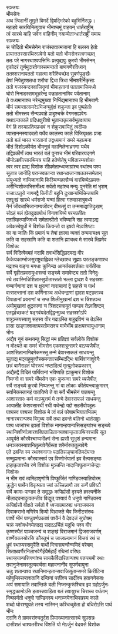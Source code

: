 सञ्जयः  
भीमसेनः  
अथ त्विदानीं तुमुले विमर्दे द्विषद्भिरेको बहुभिर्निरुद्धः।  
महाहवे सारथिमित्युवाच भीमश्चमूं वाहयन् धार्तराष्ट्रीम्  
त्वं सारथे याहि जवेन वाहिनीम् नयाम्येतान्धार्तराष्ट्रीं यमाय  
सञ्जयः  
स चोदितो भीमसेनेन राजंस्तवात्मजानां हि बलस्य हेतोः  
प्रायात्ततस्सारथिरुग्रवेगो यतो यतो भीमसेनस्त्वगच्छत्  
ततः परे नागरथाश्वपत्तिभिः प्रत्युद्ययुः कुरवो भीमसेनम्  
वृकोदरं तूर्णमुदारवेगास्समन्ततो बाणगणैरविध्यन्  
ततश्शरानापततो महात्मा शरैश्चिच्छेद सुवर्णपुङ्खैः  
तेषां निपेतुश्शतधा शरौघा द्विधा त्रिधा भीमशरैर्निकृत्ताः  
ततो गजस्यन्दनवाजिनॄणां भीमाहतानां पततामाजिमध्ये  
घोरो निनादस्समभून्नरेन्द्र वज्राहतानामिव पर्वतानाम्  
ते वध्यमानाश्च नरेन्द्रमुख्या निर्भिद्यमानाश्च हि भीमबाणैः  
भीमं समन्तात्समरेऽभिजग्मुर्वृक्षं शकुन्ता इव पुष्पहेतोः  
ततो भीमस्तव सैन्यप्रवाहे प्रादुश्चक्रे वेगमसह्यवेगः  
यथाऽन्तकाले प्रदिधक्षुरीशो भूतान्तकृत्सर्वभूतक्षयाय  
वेगं हि तस्याप्रतिमप्रभावं न शेकुरावायितुं त्वदीयाः  
व्यात्ताननस्याददतो यथैव कालस्य काले विजिघृक्षतः प्रजाः  
ततो बलं भारत भारतानां तद्वध्यमानं समरे महात्मना  
भीतं दिशोऽकीर्यत भीमनुन्नं महानिलेनाभ्रगणा यथैव  
तद्विप्रकीर्णं त्वथ भारतं बलं पुनश्च भीमं परिवारयद्गणे  
भीमोऽब्रवीत्सारथिमत्र याहि हतेष्वेतेषु भवितास्म्यशोकः  
त्वर त्वर ह्यद्य विशोक शीघ्रमेतान्ध्वजाग्रांश्च रथांश्च पश्य  
सूतात्र जानीहि परान्स्वकान्वा रथान्ध्वजानापततस्समेतान्  
संयुध्यतो नाभिजानामि किञ्चिन्महत्सैन्यं वारयिष्येऽप्रमत्तः  
अरीन्विशोकाभिसमीक्ष्य सर्वतो महांश्च मन्युः पुनरेति मां भृशम्  
राजाऽऽतुरो नागमद्वै किरीटी बहूनि दुःखान्यभिचिन्तयामि  
एतद्दुःखं सारथे धर्मराजो यन्मां हित्वा गतवाञ्शत्रुमध्ये  
नैनं जीवन्नाभिजानाम्यजीवन् बीभत्सुं वा तन्ममाद्यातिदुःखम्  
सोऽहं बलं ह्येतदुदग्रयोधं विनाशयिष्ये परमप्रतीतः  
एतान्निहत्याजिमध्ये समेतान्प्रीतो भविष्यामि सह त्वयाऽद्य  
अवेक्षस्वेषुधी मे विशोक कियन्तो वा इषवो मेऽवशिष्टाः  
का वा जातिः किं प्रमाणं च तेषां ज्ञात्वा व्यक्तं तन्ममाचक्ष्व सूत  
कति वा सहस्राणि कति वा शतानि ह्याचक्ष्व मे सारथे क्षिप्रमेव  
विशोकः  
सर्वं विदित्वैवमहं वदामि तवार्थसिद्धिप्रदमद्य वीर  
कैकेयकाम्भोजसुराष्ट्रबाह्लिका म्लेच्छाश्च सुह्माः परतङ्कणाश्च  
मद्राश्च वङ्गा मगधाः कुणिन्दा आनर्तकावर्तकाः पार्वतीयाः  
सर्वे गृहीतप्रवरायुधास्त्वां सङ्ख्ये समावेष्ट्य ततो विनेदुः  
रथे तवास्मिन्निशितास्सुपीतास्ततो भल्ला द्वादश वै सहस्रशः  
षण्मार्गणानां दश च क्षुराणां नाराचानां द्वे सहस्रे च पार्थ  
वत्सदन्तानां दश कर्णिनाञ्च अर्धचन्द्राणां द्वादश षट्छतञ्च  
विपाठानां प्रवराणां च सप्त शिलीमुखानां दश च त्रिंशतञ्च  
अयोमुखानां क्षुद्रकाणां च त्रिंशदस्त्रायुतं पाण्डव तेऽवशिष्टम्  
एतद्वहेच्छकटं षड्गवंयदेतद्विद्वन्मुञ्च सहस्रशोऽपि  
शत्रूञ्जयस्वाशु सहस्व वीर गदाऽस्ति बाहुद्रविणं च तेऽस्ति  
प्रासा खड्गाश्शक्तयस्तोमराश्च माभैर्भीम प्राक्षयश्चायुधानाम्  
भीमः  
अद्यैव नूनं कथयन्तु सिद्धां मम प्रतिज्ञां सर्वलोके विशोक  
न मोक्ष्यते वा समरं भीमसेन एकश्शत्रून्समरे वाऽप्यजैषीत्  
आशंसितानामिदमेकमस्तु तन्मे देवास्सकलं साधयन्तु  
सूताद्य मद्बाहुमुक्तैस्समन्तात्सम्भिदद्भिः पार्थिवानाशुवेगैः  
छन्नं बाणैराहतं घोररूपं नष्टादित्यं मृत्युलोकप्रकारम्  
अद्यैतद्वै विदितं पार्थिवानां भविष्यति ह्याकुमारं विशोक  
निमग्नो वा समरे भीमसेन एकः कुरून्वा समरे व्यजैषीत्  
सर्वे सङ्ख्ये कुरवो निष्पतन्तु मां वा लोकाः कीर्तयन्त्वाकुमारम्  
सर्वानेकस्तानहं पातयिष्ये ते वा सर्वे भीमसेनं पातयन्तु  
आशास्तारः कर्म वाऽप्युत्तमं मे तन्मे देवास्सफलं साधयन्तु  
आयातीह केशवसारथी रथी यथेन्द्रो यज्ञे सहसैवोपहूतः  
पश्यस्व पश्यस्व विशोक मे त्वं बलं परेषामभिघातभिन्नम्  
नानास्वरान्पश्य विमुच्य सर्वे तथा द्रवन्ते बलिनो धार्तराष्ट्राः  
पश्य ध्वजांश्च द्रवतां विशोक नागान्हयान्पत्तिसङ्घांश्च सङ्ख्ये  
रथान्विशीर्णाञ्शरशक्तिताडितान्व्यश्वान्कृतान्रथिनश्चापि सूत  
आपूर्यते कौरवैश्चाप्यभीक्ष्णं सेना ह्यसौ सुभृशं हन्यमाना  
धनञ्जयस्याशनितुल्यवेगैर्ग्रस्ता शरैर्मारुततुल्यवेगैः  
एते द्रवन्ति स्म रथाश्वनागाः पदातिसङ्घानतिमर्दयन्तः  
सम्मुह्यमानाः कौरवास्सर्व एव विष्णोर्भयार्ता इव दैत्यसङ्घाः  
हाहाकृताश्चैव रणे विशोक मुञ्चन्ति नादान्विपुलान्गजेन्द्राः  
विशोकः  
न भीम रावं त्वमिहाशृणोषि विष्फूर्जितं गाण्डिवस्यातिघोरम्  
क्रुद्धेन पार्थेन विकृष्यता ज्यां कच्चिन्नागौ तव कर्णे प्रविष्टौ  
सर्वे कामाः पाण्डव ते समृद्धाः कपिर्ह्यसौ दृश्यते हस्त्यनीके  
नीलाद्घनादुत्पतन्तीव विद्युत् पश्याग्रं वै धनुषो गाण्डिवस्य  
कपिर्ह्यसौ वीक्षते सर्वतो वै ध्वजाग्रमारुह्य धनञ्जयस्य  
दिवाकराभो मणिरेष दिव्यो विभ्राजते चैव किरीटसंस्थः  
पार्श्वे भीमं पाण्डुवर्णप्रकाशं पश्यैनं वै देवदत्तं सुघोषम्  
चक्रं यशोवर्धनमेतदद्य सदाऽऽर्चितं यदुभिः पश्य वीर  
कृष्णस्यैतं पाञ्चजन्यं च शङ्खं विराजमानं द्विजराजवर्णम्  
वार्ष्णेयकस्योरसि कौस्तुभं च जाज्वल्यमानं विजयं रथं च  
ध्रुवं रथाग्र्यस्समुपैति पार्थो वित्रासयन्सैन्यमिदं परेषाम्  
सिताभ्रवर्णैरनिलाभवेगैर्हयैर्महार्है रथिनां वरिष्ठः  
रथान्हयान्पत्तिगणांश्च सायकैर्विदारितान्पश्य पतन्त्यमी रथाः  
तवानुजेनामरतुल्यवर्चसा महावनानीव सुपर्णवायुना  
चतुः शतान्पश्य रथानिमान्हतान्सवाजिसूतान्समरे किरीटिना  
महेषुभिस्सप्तशतानि दन्तिनां पत्तींश्च सादींश्च हताननेकशः  
अयं समायाति तवान्तिकं बली निघ्नन्कुरूंश्चित्र इव ग्रहोऽर्जुनः  
समृद्धकामोऽसि हतास्तवाहिता बलं तवायुश्च चिराच्च वर्धताम्  
विष्फार्यतो धनुषो गाण्डिवस्य धनञ्जयेनाभिपन्नस्य काले  
शब्दो घोरश्श्रूयते तस्य नास्मिन् कश्चिच्छ्रोता हो बधिरोऽसि पार्थ  
भीमः  
ददानि ते ग्रामवरांश्चतुर्दश प्रियाख्यानात्सारथे सुप्रसन्नः  
दासीशतं चाश्वतरीश्च विंशतिं यो मेऽर्जुनं वेदयसे विशोक   
